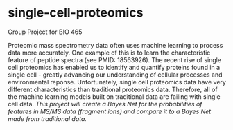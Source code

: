 # single-cell-proteomics
Group Project for BIO 465

Proteomic mass spectrometry data often uses machine learning to process data more accurately. One example of this is to learn the characteristic feature of peptide spectra (see PMID: 18563926). The recent rise of single cell proteomics has enabled us to identify and quantify proteins found in a single cell - greatly advancing our understanding of cellular processes and environmental reponse. Unfortunately, single cell proteomics data have very different characteristics than traditional proteomics data. Therefore, all of the machine learning models built on traditional data are failing with single cell data. *This project will create a Bayes Net for the probabilities of features in MS/MS data (fragment ions) and compare it to a Bayes Net made from traditional data.*

